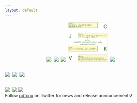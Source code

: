 ```yaml
---
layout: default
---
```


<p align="center">
  <kbd><a href="{{site.baseurl}}/core/grid"><img src="resources/gridpdf.png" height="130"></a></kbd>&nbsp;
  <kbd><a href="{{site.baseurl}}/core/watermark"><img src="resources/wmi1abs.png" height="130"></a></kbd>&nbsp;
  <kbd><a href="{{site.baseurl}}/core/nup"><img src="resources/nup9pdf.png" height="130"></a></kbd>&nbsp;
  <kbd><a href="{{site.baseurl}}/fonts/fonts"><img src="resources/cjkv.png" height="130"></a></kbd>&nbsp;
  <kbd><a href="{{site.baseurl}}/core/stamp"><img src="core/resources/4exp.png" height="130"></a></kbd>&nbsp;<br><br>

  <kbd><a href="{{site.baseurl}}/core/stamp"><img src="resources/sti.png" height="130"></a></kbd>&nbsp;
  <kbd><img src="resources/hold3.png" height="150"></kbd>&nbsp;
  <kbd><a href="{{site.baseurl}}/core/watermark"><img src="resources/wmi4.png" height="130"></a></kbd>&nbsp;<br><br>

  <kbd><a href="{{site.baseurl}}/core/stamp"><img src="resources/stp.png" height="130"></a></kbd>&nbsp;
  <kbd><a href="{{site.baseurl}}/core/grid"><img src="resources/gridimg.png" height="130"></a></kbd>
  <kbd><a href="{{site.baseurl}}/core/stamp"><img src="resources/stRoundBorder.png" height="130"></a></kbd>
  <br>
  Follow <a href="https://twitter.com/pdfcpu">pdfcpu</a> on Twitter for news and release announcements!
</p>

